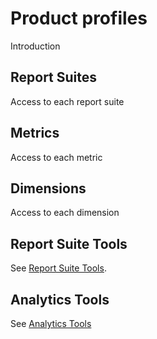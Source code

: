 # Product profiles

Introduction

## Report Suites

Access to each report suite

## Metrics

Access to each metric

## Dimensions

Access to each dimension

## Report Suite Tools

See [Report Suite Tools](report-suite-tools.md).

## Analytics Tools

See [Analytics Tools](analytics-tools.md)
